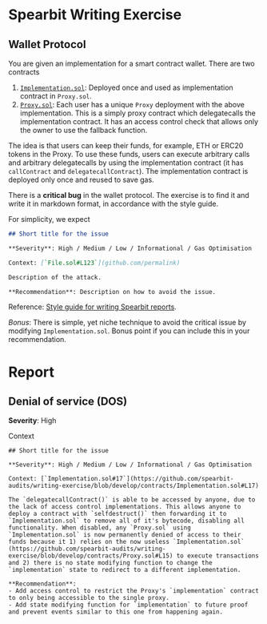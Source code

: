 # Spearbit Writing Exercise

## Wallet Protocol

You are given an implementation for a smart contract wallet. There are two contracts

1. [`Implementation.sol`](contracts/Implementation.sol): Deployed once and used as implementation contract in `Proxy.sol`.
2. [`Proxy.sol`](contracts/Proxy.sol): Each user has a unique `Proxy` deployment with the above implementation. This is a simply proxy contract which delegatecalls the implementation contract. It has an access control check that allows only the owner to use the fallback function.

The idea is that users can keep their funds, for example, ETH or ERC20 tokens in the Proxy. To use these funds, users can execute arbitrary calls and arbitrary delegatecalls by using the implementation contract (it has `callContract` and `delegatecallContract`). The implementation contract is deployed only once and reused to save gas.

There is a **critical bug** in the wallet protocol. The exercise is to find it and write it in markdown format, in accordance with the style guide.

For simplicity, we expect 

```md
## Short title for the issue

**Severity**: High / Medium / Low / Informational / Gas Optimisation

Context: [`File.sol#L123`](github.com/permalink)

Description of the attack.

**Recommendation**: Description on how to avoid the issue.
```

Reference: [Style guide for writing Spearbit reports](https://hackmd.io/@spearbit/S1T63tOqt).


*Bonus*: There is simple, yet niche technique to avoid the critical issue by modifying `Implementation.sol`. Bonus point if you can include this in your recommendation.


# Report

## Denial of service (DOS)
**Severity**: High

Context
```
## Short title for the issue

**Severity**: High / Medium / Low / Informational / Gas Optimisation

Context: [`Implementation.sol#17`](https://github.com/spearbit-audits/writing-exercise/blob/develop/contracts/Implementation.sol#L17)

The `delegatecallContract()` is able to be accessed by anyone, due to the lack of access control implementations. This allows anyone to deploy a contract with `selfdestruct()` then forwarding it to `Implementation.sol` to remove all of it's bytecode, disabling all functionality. When disabled, any `Proxy.sol` using `Implementation.sol` is now permanently denied of access to their funds because it 1) relies on the now useless `Implementation.sol` (https://github.com/spearbit-audits/writing-exercise/blob/develop/contracts/Proxy.sol#L15) to execute transactions and 2) there is no state modifying function to change the `implementation` state to redirect to a different implementation.

**Recommendation**: 
- Add access control to restrict the Proxy's `implementation` contract to only being accessible to the single proxy.
- Add state modifying function for `implementation` to future proof and prevent events similar to this one from happening again.
```